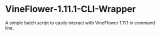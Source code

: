 # VineFlower-1.11.1-CLI-Wrapper
A simple batch script to easily interact with VineFlower 1.11.1 in command line.
